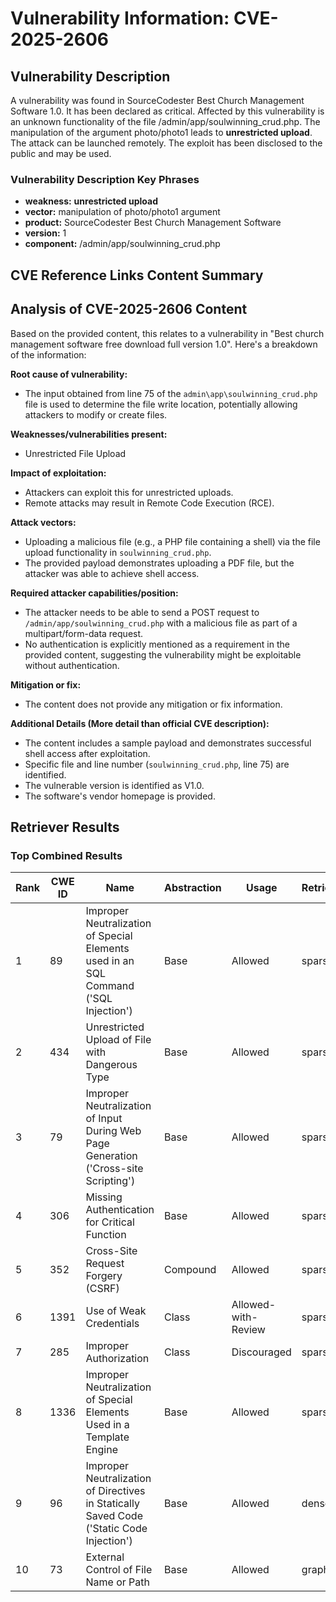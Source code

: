 # Vulnerability Information: CVE-2025-2606

## Vulnerability Description
A vulnerability was found in SourceCodester Best Church Management Software 1.0. It has been declared as critical. Affected by this vulnerability is an unknown functionality of the file /admin/app/soulwinning_crud.php. The manipulation of the argument photo/photo1 leads to **unrestricted upload**. The attack can be launched remotely. The exploit has been disclosed to the public and may be used.

### Vulnerability Description Key Phrases
- **weakness:** **unrestricted upload**
- **vector:** manipulation of photo/photo1 argument
- **product:** SourceCodester Best Church Management Software
- **version:** 1
- **component:** /admin/app/soulwinning_crud.php

## CVE Reference Links Content Summary
## Analysis of CVE-2025-2606 Content

Based on the provided content, this relates to a vulnerability in "Best church management software free download full version 1.0". Here's a breakdown of the information:

**Root cause of vulnerability:**

*   The input obtained from line 75 of the `admin\app\soulwinning_crud.php` file is used to determine the file write location, potentially allowing attackers to modify or create files.

**Weaknesses/vulnerabilities present:**

*   Unrestricted File Upload

**Impact of exploitation:**

*   Attackers can exploit this for unrestricted uploads.
*   Remote attacks may result in Remote Code Execution (RCE).

**Attack vectors:**

*   Uploading a malicious file (e.g., a PHP file containing a shell) via the file upload functionality in `soulwinning_crud.php`.
*   The provided payload demonstrates uploading a PDF file, but the attacker was able to achieve shell access.

**Required attacker capabilities/position:**

*   The attacker needs to be able to send a POST request to `/admin/app/soulwinning_crud.php` with a malicious file as part of a multipart/form-data request.
*   No authentication is explicitly mentioned as a requirement in the provided content, suggesting the vulnerability might be exploitable without authentication.

**Mitigation or fix:**

*   The content does not provide any mitigation or fix information.

**Additional Details (More detail than official CVE description):**

*   The content includes a sample payload and demonstrates successful shell access after exploitation.
*   Specific file and line number (`soulwinning_crud.php`, line 75) are identified.
*   The vulnerable version is identified as V1.0.
*   The software's vendor homepage is provided.

## Retriever Results

### Top Combined Results

| Rank | CWE ID | Name | Abstraction | Usage  | Retrievers | Individual Scores |
|------|--------|------|-------------|-------|------------|-------------------|
| 1 | 89 | Improper Neutralization of Special Elements used in an SQL Command ('SQL Injection') | Base | Allowed | sparse | 0.473 |
| 2 | 434 | Unrestricted Upload of File with Dangerous Type | Base | Allowed | sparse | 0.433 |
| 3 | 79 | Improper Neutralization of Input During Web Page Generation ('Cross-site Scripting') | Base | Allowed | sparse | 0.430 |
| 4 | 306 | Missing Authentication for Critical Function | Base | Allowed | sparse | 0.351 |
| 5 | 352 | Cross-Site Request Forgery (CSRF) | Compound | Allowed | sparse | 0.338 |
| 6 | 1391 | Use of Weak Credentials | Class | Allowed-with-Review | sparse | 0.335 |
| 7 | 285 | Improper Authorization | Class | Discouraged | sparse | 0.331 |
| 8 | 1336 | Improper Neutralization of Special Elements Used in a Template Engine | Base | Allowed | sparse | 0.330 |
| 9 | 96 | Improper Neutralization of Directives in Statically Saved Code ('Static Code Injection') | Base | Allowed | dense | 0.557 |
| 10 | 73 | External Control of File Name or Path | Base | Allowed | graph | 0.002 |

